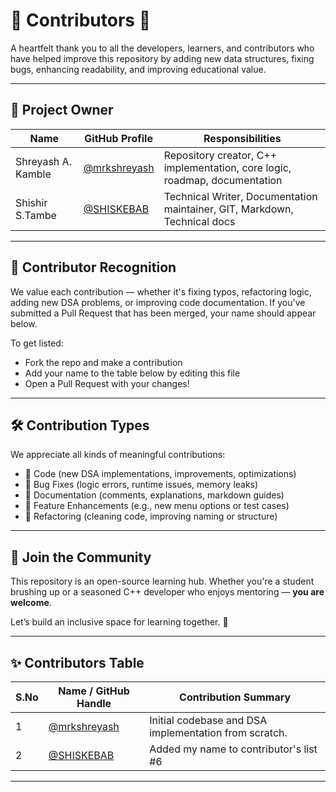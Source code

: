 # 🤝 Contributors 🤝

A heartfelt thank you to all the developers, learners, and contributors who have helped improve this repository by adding new data structures, fixing bugs, enhancing readability, and improving educational value.

---

## 👑 Project Owner

| Name               | GitHub Profile                                 | Responsibilities                                                           |
| ------------------ | ---------------------------------------------- | -------------------------------------------------------------------------- |
| Shreyash A. Kamble | [@mrkshreyash](https://github.com/mrkshreyash) | Repository creator, C++ implementation, core logic, roadmap, documentation |
| Shishir S.Tambe | [@SHISKEBAB](https://github.com/SHISKEBAB) | Technical Writer, Documentation maintainer, GIT, Markdown, Technical docs |

---

## 🧠 Contributor Recognition

We value each contribution — whether it's fixing typos, refactoring logic, adding new DSA problems, or improving code documentation. If you've submitted a Pull Request that has been merged, your name should appear below.

To get listed:

- Fork the repo and make a contribution
- Add your name to the table below by editing this file
- Open a Pull Request with your changes!

---

## 🛠 Contribution Types

We appreciate all kinds of meaningful contributions:

- 📘 Code (new DSA implementations, improvements, optimizations)
- 🧪 Bug Fixes (logic errors, runtime issues, memory leaks)
- 📝 Documentation (comments, explanations, markdown guides)
- 🚀 Feature Enhancements (e.g., new menu options or test cases)
- 🧹 Refactoring (cleaning code, improving naming or structure)

---

## 🙌 Join the Community

This repository is an open-source learning hub. Whether you're a student brushing up or a seasoned C++ developer who enjoys mentoring — **you are welcome**.

Let’s build an inclusive space for learning together. 🌱

---

## ✨ Contributors Table

| S.No | Name / GitHub Handle                           | Contribution Summary                                        |
| ---- | ---------------------------------------------- | ----------------------------------------------------------- |
| 1    | [@mrkshreyash](https://github.com/mrkshreyash) | Initial codebase and DSA implementation from scratch. |
| 2    | [@SHISKEBAB](https://github.com/SHISKEBAB)  | Added my name to contributor's list #6                              |

---
